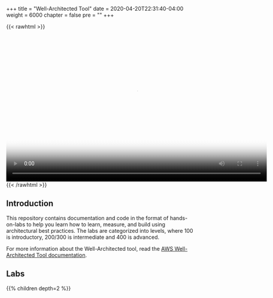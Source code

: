 +++
title = "Well-Architected Tool"
date = 2020-04-20T22:31:40-04:00
weight = 6000
chapter = false
pre = ""
+++

{{< rawhtml >}}
<center>
<video
  width="696"
  height="392" controls
  poster="https://d3h9zoi3eqyz7s.cloudfront.net/well-architectedtool/videos/WAToolsLabsIntro.png">
  <source src="https://d3h9zoi3eqyz7s.cloudfront.net/well-architectedtool/videos/WAToolLabsIntro.mp4" type="video/mp4">
  Your browser doesn't support video, or if you're on GitHub head to https://wellarchitectedlabs.com to watch the video.
</video>
</center>
{{< /rawhtml >}}

## Introduction

This repository contains documentation and code in the format of hands-on-labs to help you learn how to learn, measure, and build using architectural best practices. The labs are categorized into levels, where 100 is introductory, 200/300 is intermediate and 400 is advanced.

For more information about the Well-Architected tool, read the
[AWS Well-Architected Tool documentation](https://docs.aws.amazon.com/wellarchitected/latest/userguide/intro.html).

## Labs
{{% children depth=2 %}}
